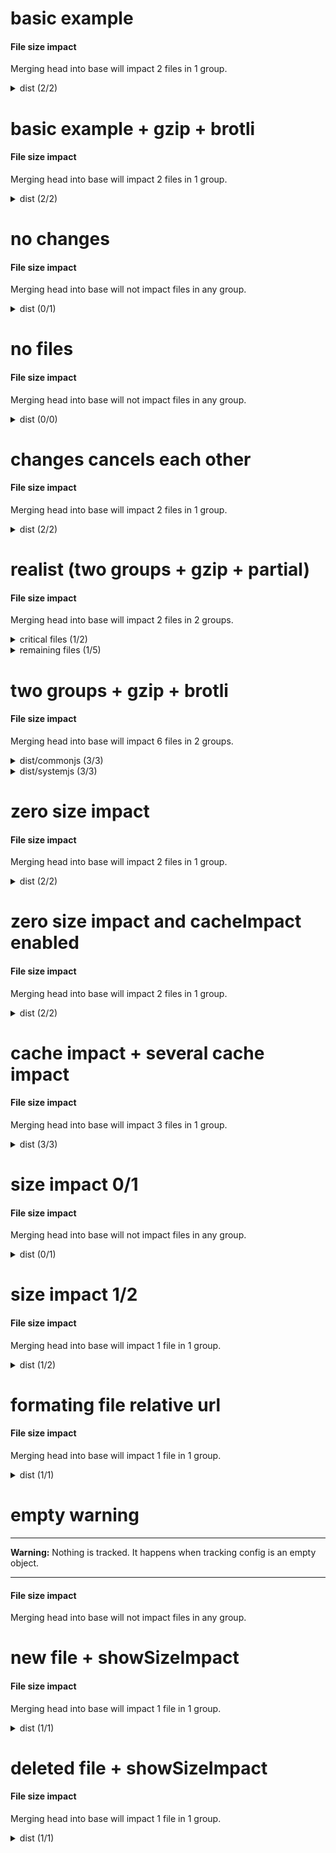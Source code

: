 # basic example

<h4 id="file-size-impact">File size impact</h4>

<p>Merging head into base will impact 2 files in 1 group.</p>
<details>
  <summary>dist (2/2)</summary>
  <table>
    <thead>
      <tr>
        <th nowrap>File</th>
        <th nowrap>new size</th>
      </tr>
    </thead>
    <tbody>
      <tr>
        <td nowrap>dist/bar.js</td>
        <td nowrap>110B (+10B / +10%)</td>
      </tr>
      <tr>
        <td nowrap>dist/foo.js</td>
        <td nowrap>115B (+15B / +15%)</td>
      </tr>
    </tbody>
    <tfoot>
      <tr>
        <td nowrap><strong>Whole group</strong></td>
        <td nowrap>225B (+25B / +12.5%)</td>
      </tr>
    </tfoot>
  </table>
</details>

# basic example + gzip + brotli

<h4 id="file-size-impact">File size impact</h4>

<p>Merging head into base will impact 2 files in 1 group.</p>
<details>
  <summary>dist (2/2)</summary>
  <table>
    <thead>
      <tr>
        <th nowrap>File</th>
        <th nowrap>new size</th>
        <th nowrap>new gzip size</th>
        <th nowrap>new brotli size</th>
      </tr>
    </thead>
    <tbody>
      <tr>
        <td nowrap>dist/bar.js</td>
        <td nowrap>110B (+10B / +10%)</td>
        <td nowrap>22B (+2B / +10%)</td>
        <td nowrap>19B (+1B / +5.56%)</td>
      </tr>
      <tr>
        <td nowrap>dist/foo.js</td>
        <td nowrap>115B (+15B / +15%)</td>
        <td nowrap>24B (+4B / +20%)</td>
        <td nowrap>21B (+3B / +16.67%)</td>
      </tr>
    </tbody>
    <tfoot>
      <tr>
        <td nowrap><strong>Whole group</strong></td>
        <td nowrap>225B (+25B / +12.5%)</td>
        <td nowrap>46B (+6B / +15%)</td>
        <td nowrap>40B (+4B / +11.11%)</td>
      </tr>
    </tfoot>
  </table>
</details>

# no changes

<h4 id="file-size-impact">File size impact</h4>

<p>Merging head into base will not impact files in any group.</p>
<details>
  <summary>dist (0/1)</summary>
  <p>No impact on files in dist group.</p>
</details>

# no files

<h4 id="file-size-impact">File size impact</h4>

<p>Merging head into base will not impact files in any group.</p>
<details>
  <summary>dist (0/0)</summary>
  <p>No file in dist group (see config below).</p>

```json
{
  "*/**": false
}
```

</details>

# changes cancels each other

<h4 id="file-size-impact">File size impact</h4>

<p>Merging head into base will impact 2 files in 1 group.</p>
<details>
  <summary>dist (2/2)</summary>
  <table>
    <thead>
      <tr>
        <th nowrap>File</th>
        <th nowrap>new size</th>
      </tr>
    </thead>
    <tbody>
      <tr>
        <td nowrap>dist/file-a.js</td>
        <td nowrap>15B (+5B / +50%)</td>
      </tr>
      <tr>
        <td nowrap>dist/file-b.js</td>
        <td nowrap>10B (-5B / -33.33%)</td>
      </tr>
    </tbody>
    <tfoot>
      <tr>
        <td nowrap><strong>Whole group</strong></td>
        <td nowrap>25B (0B / +0%)</td>
      </tr>
    </tfoot>
  </table>
</details>

# realist (two groups + gzip + partial)

<h4 id="file-size-impact">File size impact</h4>

<p>Merging head into base will impact 2 files in 2 groups.</p>
<details>
  <summary>critical files (1/2)</summary>
  <table>
    <thead>
      <tr>
        <th nowrap>File</th>
        <th nowrap>new size</th>
        <th nowrap>new gzip size</th>
      </tr>
    </thead>
    <tbody>
      <tr>
        <td nowrap>dist/foo.js</td>
        <td nowrap>83.45KB (+6.84KB / +8.92%)</td>
        <td nowrap>35.71KB (+3.91KB / +12.28%)</td>
      </tr>
    </tbody>
    <tfoot>
      <tr>
        <td nowrap><strong>Whole group</strong></td>
        <td nowrap>127.83KB (+6.84KB / +5.65%)</td>
        <td nowrap>58.69KB (+3.91KB / +7.13%)</td>
      </tr>
    </tfoot>
  </table>
</details>

<details>
  <summary>remaining files (1/5)</summary>
  <table>
    <thead>
      <tr>
        <th nowrap>File</th>
        <th nowrap>new size</th>
        <th nowrap>new gzip size</th>
      </tr>
    </thead>
    <tbody>
      <tr>
        <td nowrap>dist/feature.js</td>
        <td nowrap>21.05KB (+4.01KB / +23.55%)</td>
        <td nowrap>12.18KB (+2.87KB / +30.84%)</td>
      </tr>
    </tbody>
    <tfoot>
      <tr>
        <td nowrap><strong>Whole group</strong></td>
        <td nowrap>89.22KB (+4.01KB / +4.71%)</td>
        <td nowrap>49.41KB (+2.87KB / +6.17%)</td>
      </tr>
    </tfoot>
  </table>
</details>

# two groups + gzip + brotli

<h4 id="file-size-impact">File size impact</h4>

<p>Merging head into base will impact 6 files in 2 groups.</p>
<details>
  <summary>dist/commonjs (3/3)</summary>
  <table>
    <thead>
      <tr>
        <th nowrap>File</th>
        <th nowrap>new size</th>
        <th nowrap>new gzip size</th>
        <th nowrap>new brotli size</th>
      </tr>
    </thead>
    <tbody>
      <tr>
        <td nowrap><del>dist/commonjs/bar.js</del></td>
        <td nowrap>0B (-100B / -100%)</td>
        <td nowrap>0B (-10B / -100%)</td>
        <td nowrap>0B (-9B / -100%)</td>
      </tr>
      <tr>
        <td nowrap>dist/commonjs/foo.js[new]</td>
        <td nowrap>120B (+120B)</td>
        <td nowrap>12B (+12B)</td>
        <td nowrap>11B (+11B)</td>
      </tr>
      <tr>
        <td nowrap>dist/commonjs/hello.js</td>
        <td nowrap>182.62KB (+19.53KB / +11.98%)</td>
        <td nowrap>1.76KB (+200B / +12.5%)</td>
        <td nowrap>1.66KB (+200B / +13.33%)</td>
      </tr>
    </tbody>
    <tfoot>
      <tr>
        <td nowrap><strong>Whole group</strong></td>
        <td nowrap>182.73KB (+19.55KB / +11.98%)</td>
        <td nowrap>1.77KB (+202B / +12.55%)</td>
        <td nowrap>1.67KB (+202B / +13.39%)</td>
      </tr>
    </tfoot>
  </table>
</details>

<details>
  <summary>dist/systemjs (3/3)</summary>
  <table>
    <thead>
      <tr>
        <th nowrap>File</th>
        <th nowrap>new size</th>
        <th nowrap>new gzip size</th>
        <th nowrap>new brotli size</th>
      </tr>
    </thead>
    <tbody>
      <tr>
        <td nowrap><del>dist/systemjs/bar.js</del></td>
        <td nowrap>0B (-100B / -100%)</td>
        <td nowrap>0B (-10B / -100%)</td>
        <td nowrap>0B (-9B / -100%)</td>
      </tr>
      <tr>
        <td nowrap>dist/systemjs/foo.js[new]</td>
        <td nowrap>120B (+120B)</td>
        <td nowrap>12B (+12B)</td>
        <td nowrap>11B (+11B)</td>
      </tr>
      <tr>
        <td nowrap>dist/systemjs/hello.js</td>
        <td nowrap>182.62KB (+19.53KB / +11.98%)</td>
        <td nowrap>1.76KB (+200B / +12.5%)</td>
        <td nowrap>1.66KB (+200B / +13.33%)</td>
      </tr>
    </tbody>
    <tfoot>
      <tr>
        <td nowrap><strong>Whole group</strong></td>
        <td nowrap>182.73KB (+19.55KB / +11.98%)</td>
        <td nowrap>1.77KB (+202B / +12.55%)</td>
        <td nowrap>1.67KB (+202B / +13.39%)</td>
      </tr>
    </tfoot>
  </table>
</details>

# zero size impact

<h4 id="file-size-impact">File size impact</h4>

<p>Merging head into base will impact 2 files in 1 group.</p>
<details>
  <summary>dist (2/2)</summary>
  <table>
    <thead>
      <tr>
        <th nowrap>File</th>
        <th nowrap>new size</th>
      </tr>
    </thead>
    <tbody>
      <tr>
        <td nowrap>dist/bar.js</td>
        <td nowrap>315B (+15B / +5%)</td>
      </tr>
      <tr>
        <td nowrap>dist/foo.js</td>
        <td nowrap>2.44KB (0B / +0%)</td>
      </tr>
    </tbody>
    <tfoot>
      <tr>
        <td nowrap><strong>Whole group</strong></td>
        <td nowrap>2.75KB (+15B / +0.54%)</td>
      </tr>
    </tfoot>
  </table>
</details>

# zero size impact and cacheImpact enabled

<h4 id="file-size-impact">File size impact</h4>

<p>Merging head into base will impact 2 files in 1 group.</p>
<details>
  <summary>dist (2/2)</summary>
  <table>
    <thead>
      <tr>
        <th nowrap>File</th>
        <th nowrap>new size</th>
      </tr>
    </thead>
    <tbody>
      <tr>
        <td nowrap>dist/bar.js</td>
        <td nowrap>315B (+15B / +5%)</td>
      </tr>
      <tr>
        <td nowrap>dist/foo.js</td>
        <td nowrap>2.44KB (0B / +0%)</td>
      </tr>
    </tbody>
    <tfoot>
      <tr>
        <td nowrap><strong>Whole group</strong></td>
        <td nowrap>2.75KB (+15B / +0.54%)</td>
      </tr>
      <tr>
        <td nowrap><strong>Cache impact</strong></td>
        <td nowrap>2.75KB</td>
      </tr>
    </tfoot>
  </table>
</details>

# cache impact + several cache impact

<h4 id="file-size-impact">File size impact</h4>

<p>Merging head into base will impact 3 files in 1 group.</p>
<details>
  <summary>dist (3/3)</summary>
  <table>
    <thead>
      <tr>
        <th nowrap>File</th>
        <th nowrap>new size</th>
      </tr>
    </thead>
    <tbody>
      <tr>
        <td nowrap>dist/bar.js</td>
        <td nowrap>110B (+10B / +10%)</td>
      </tr>
      <tr>
        <td nowrap>dist/foo.js[new]</td>
        <td nowrap>100B (+100B)</td>
      </tr>
      <tr>
        <td nowrap>dist/hello.js</td>
        <td nowrap>110B (+10B / +10%)</td>
      </tr>
    </tbody>
    <tfoot>
      <tr>
        <td nowrap><strong>Whole group</strong></td>
        <td nowrap>320B (+120B / +60%)</td>
      </tr>
      <tr>
        <td nowrap><strong>Cache impact</strong></td>
        <td nowrap>320B</td>
      </tr>
    </tfoot>
  </table>
</details>

# size impact 0/1

<h4 id="file-size-impact">File size impact</h4>

<p>Merging head into base will not impact files in any group.</p>
<details>
  <summary>dist (0/1)</summary>
  <details>
  <summary>Hidden (1)</summary>
  <table>
    <thead>
      <tr>
        <th nowrap>File</th>
        <th nowrap>new size</th>
      </tr>
    </thead>
    <tbody>
      <tr>
        <td nowrap>dist/bar.js</td>
        <td nowrap>101B (+1B / +1%)</td>
      </tr>
    </tbody>
    <tfoot>
      <tr>
        <td nowrap><strong>Whole group</strong></td>
        <td nowrap>101B (+1B / +1%)</td>
      </tr>
    </tfoot>
  </table>
</details>
</details>

# size impact 1/2

<h4 id="file-size-impact">File size impact</h4>

<p>Merging head into base will impact 1 file in 1 group.</p>
<details>
  <summary>dist (1/2)</summary>
  <table>
    <thead>
      <tr>
        <th nowrap>File</th>
        <th nowrap>new size</th>
      </tr>
    </thead>
    <tbody>
      <tr>
        <td nowrap>dist/foo.js</td>
        <td nowrap>115B (+14B / +13.86%)</td>
      </tr>
    </tbody>
    <tfoot>
      <tr>
        <td nowrap><strong>Whole group</strong></td>
        <td nowrap>216B (+15B / +7.46%)</td>
      </tr>
    </tfoot>
  </table>
<details>
  <summary>Hidden (1)</summary>
  <table>
    <thead>
      <tr>
        <th nowrap>File</th>
        <th nowrap>new size</th>
      </tr>
    </thead>
    <tbody>
      <tr>
        <td nowrap>dist/bar.js</td>
        <td nowrap>101B (+1B / +1%)</td>
      </tr>
    </tbody>
    <tfoot>
      <tr>
        <td nowrap><strong>Whole group</strong></td>
        <td nowrap>216B (+15B / +7.46%)</td>
      </tr>
    </tfoot>
  </table>
</details>
</details>

# formating file relative url

<h4 id="file-size-impact">File size impact</h4>

<p>Merging head into base will impact 1 file in 1 group.</p>
<details>
  <summary>dist (1/1)</summary>
  <table>
    <thead>
      <tr>
        <th nowrap>File</th>
        <th nowrap>new size</th>
      </tr>
    </thead>
    <tbody>
      <tr>
        <td nowrap>foo.js</td>
        <td nowrap>115B (+14B / +13.86%)</td>
      </tr>
    </tbody>
    <tfoot>
      <tr>
        <td nowrap><strong>Whole group</strong></td>
        <td nowrap>115B (+14B / +13.86%)</td>
      </tr>
    </tfoot>
  </table>
</details>

# empty warning

---

**Warning:** Nothing is tracked. It happens when tracking config is an empty object.

---

<h4 id="file-size-impact">File size impact</h4>

<p>Merging head into base will not impact files in any group.</p>

# new file + showSizeImpact

<h4 id="file-size-impact">File size impact</h4>

<p>Merging head into base will impact 1 file in 1 group.</p>
<details>
  <summary>dist (1/1)</summary>
  <table>
    <thead>
      <tr>
        <th nowrap>File</th>
        <th nowrap>new size</th>
      </tr>
    </thead>
    <tbody>
      <tr>
        <td nowrap>dist/foo.js[new]</td>
        <td nowrap>110B (+110B)</td>
      </tr>
    </tbody>
    <tfoot>
      <tr>
        <td nowrap><strong>Whole group</strong></td>
        <td nowrap>110B (+110B / +100%)</td>
      </tr>
    </tfoot>
  </table>
</details>

# deleted file + showSizeImpact

<h4 id="file-size-impact">File size impact</h4>

<p>Merging head into base will impact 1 file in 1 group.</p>
<details>
  <summary>dist (1/1)</summary>
  <table>
    <thead>
      <tr>
        <th nowrap>File</th>
        <th nowrap>new size</th>
      </tr>
    </thead>
    <tbody>
      <tr>
        <td nowrap><del>dist/foo.js</del></td>
        <td nowrap>0B (-110B / -100%)</td>
      </tr>
    </tbody>
    <tfoot>
      <tr>
        <td nowrap><strong>Whole group</strong></td>
        <td nowrap>0B (-110B / -100%)</td>
      </tr>
    </tfoot>
  </table>
</details>
